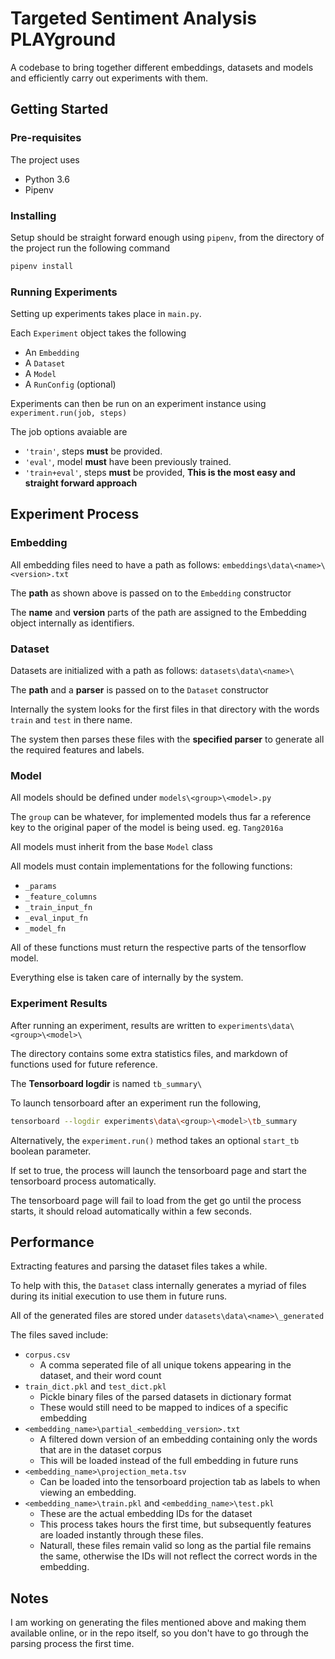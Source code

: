 # Targeted Sentiment Analysis PLAYground

A codebase to bring together different embeddings, datasets and models and efficiently carry out experiments with them. 

## Getting Started 

### Pre-requisites 

The project uses

*   Python 3.6
*   Pipenv 

### Installing 

Setup should be straight forward enough using `pipenv`, from the directory of the project run the following command 

````Bash
pipenv install
````

### Running Experiments

Setting up experiments takes place in `main.py`. 

Each `Experiment` object takes the following 
*   An `Embedding`
*   A `Dataset`
*   A `Model`
*   A `RunConfig` (optional)

Experiments can then be run on an experiment instance using `experiment.run(job, steps)`

The job options avaiable are
*   `'train'`, steps **must** be provided.
*   `'eval'`, model **must** have been previously trained. 
*   `'train+eval'`, steps **must** be provided, **This is the most easy and straight forward approach**


## Experiment Process

### Embedding

All embedding files need to have a path as follows: `embeddings\data\<name>\<version>.txt`

The **path** as shown above is passed on to the `Embedding` constructor

The **name** and **version** parts of the path are assigned to the Embedding object internally as identifiers. 

### Dataset

Datasets are initialized with a path as follows: `datasets\data\<name>\`

The **path** and a **parser** is passed on to the `Dataset` constructor

Internally the system looks for the first files in that directory with the words `train` and `test` in there name.

The system then parses these files with the **specified parser** to generate all the required features and labels. 

### Model

All models should be defined under `models\<group>\<model>.py`

The `group` can be whatever, for implemented models thus far a reference key to the original paper of the model is being used. eg. `Tang2016a`

All models must inherit from the base `Model` class

All models must contain implementations for the following functions: 

*   `_params`
*   `_feature_columns`
*   `_train_input_fn`
*   `_eval_input_fn`
*   `_model_fn`

All of these functions must return the respective parts of the tensorflow model. 

Everything else is taken care of internally by the system.

### Experiment Results

After running an experiment, results are written to `experiments\data\<group>\<model>\`

The directory contains some extra statistics files, and markdown of functions used for future reference. 

The **Tensorboard logdir** is named `tb_summary\`

To launch tensorboard after an experiment run the following, 

````Bash
tensorboard --logdir experiments\data\<group>\<model>\tb_summary
````

Alternatively, the `experiment.run()` method takes an optional `start_tb` boolean parameter.

If set to true, the process will launch the tensorboard page and start the tensorboard process automatically. 

The tensorboard page will fail to load from the get go until the process starts, it should reload automatically within a few seconds. 

## Performance 

Extracting features and parsing the dataset files takes a while.

To help with this, the `Dataset` class internally generates a myriad of files during its initial execution to use them in future runs. 

All of the generated files are stored under `datasets\data\<name>\_generated`

The files saved include: 

*   `corpus.csv` 
    *   A comma seperated file of all unique tokens appearing in the dataset, and their word count
*   `train_dict.pkl` and `test_dict.pkl`
    *   Pickle binary files of the parsed datasets in dictionary format
    *   These would still need to be mapped to indices of a specific embedding
*   `<embedding_name>\partial_<embedding_version>.txt`
    *   A filtered down version of an embedding containing only the words that are in the dataset corpus
    *   This will be loaded instead of the full embedding in future runs
*  `<embedding_name>\projection_meta.tsv`
    *   Can be loaded into the tensorboard projection tab as labels to when viewing an embedding.
*  `<embedding_name>\train.pkl` and `<embedding_name>\test.pkl`
    *   These are the actual embedding IDs for the dataset
    *   This process takes hours the first time, but subsequently features are loaded instantly through these files.
    *   Naturall, these files remain valid so long as the partial file remains the same, otherwise the IDs will not reflect the correct words in the embedding.

## Notes

I am working on generating the files mentioned above and making them available online, or in the repo itself, so you don't have to go through the parsing process the first time.

